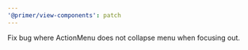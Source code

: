 ```yaml
---
'@primer/view-components': patch
---
```


Fix bug where ActionMenu does not collapse menu when focusing out.

<!-- Changed components: Primer::Alpha::ActionMenu -->
